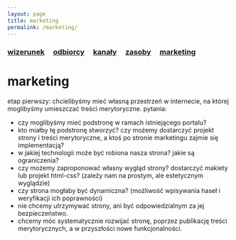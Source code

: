 ```yaml
---
layout: page
title: marketing
permalink: /marketing/
---
```


<h3>
    <a href="{{ site.baseurl }}/wizerunek">wizerunek</a> &nbsp; &nbsp;
    <a href="{{ site.baseurl }}/odbiorcy">odbiorcy</a> &nbsp; &nbsp;
    <a href="{{ site.baseurl }}/kanaly">kanały</a> &nbsp; &nbsp;
    <a href="{{ site.baseurl }}/zasoby">zasoby</a> &nbsp; &nbsp;
    <a href="{{ site.baseurl }}/marketing">marketing</a> &nbsp; &nbsp;
</h3>

# marketing

etap pierwszy: chcielibyśmy mieć własną przestrzeń w internecie, na której moglibyśmy umieszczać treści merytoryczne. pytania:

<ul>
  <li> czy moglibyśmy mieć podstronę w ramach istniejącego portalu? </li>
  <li> kto miałby tę podstronę stworzyć? czy możemy dostarczyć projekt strony i treści merytoryczne, a ktoś po stronie marketingu zajmie się implementacją? </li>
  <li> w jakiej technologii może być robiona nasza strona? jakie są ograniczenia? </li>
  <li> czy możemy zaproponować własny wygląd strony? dostarczyć makiety lub projekt html-css? (zależy nam na prostym, ale estetycznym wyglądzie) </li>
  <li> czy strona mogłaby być dynamiczna? (możliwość wpisywania haseł i weryfikacji ich poprawności) </li>
  <li> nie chcemy utrzymywać strony, ani być odpowiedzialnym za jej bezpieczeństwo. </li>
  <li> chcemy móc systematycznie rozwijać stronę, poprzez publikację treści merytorycznych, a w przyszłości nowe funkcjonalności. </li>
</ul>
